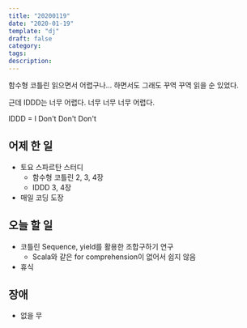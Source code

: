 ```yaml
---
title: "20200119"
date: "2020-01-19"
template: "dj"
draft: false
category: 
tags:
description:
---
```


함수형 코틀린 읽으면서 어렵구나... 하면서도
그래도 꾸역 꾸역 읽을 순 있었다.

근데
IDDD는 너무 어렵다.
너무 너무 너무 어렵다.

IDDD = I Don't Don't Don't

## 어제 한 일

* 토요 스파르탄 스터디
  * 함수형 코틀린 2, 3, 4장
  * IDDD 3, 4장
* 매일 코딩 도장

## 오늘 할 일

* 코틀린 Sequence, yield를 활용한 조합구하기 연구
  * Scala와 같은 for comprehension이 없어서 쉽지 않음
* 휴식

## 장애

* 없을 무
